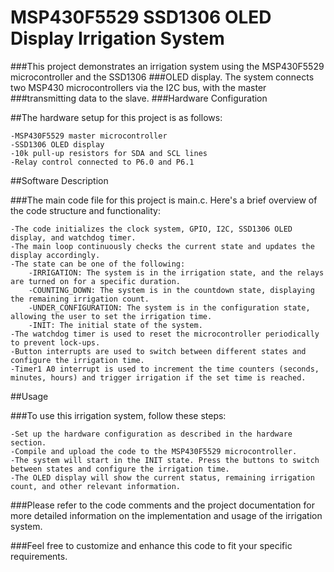 # MSP430F5529 SSD1306 OLED Display Irrigation System

###This project demonstrates an irrigation system using the MSP430F5529 microcontroller and the SSD1306 ###OLED display. The system connects two MSP430 microcontrollers via the I2C bus, with the master ###transmitting data to the slave.
###Hardware Configuration

##The hardware setup for this project is as follows:

    -MSP430F5529 master microcontroller
    -SSD1306 OLED display
    -10k pull-up resistors for SDA and SCL lines
    -Relay control connected to P6.0 and P6.1

##Software Description

###The main code file for this project is main.c. Here's a brief overview of the code structure and functionality:

    -The code initializes the clock system, GPIO, I2C, SSD1306 OLED display, and watchdog timer.
    -The main loop continuously checks the current state and updates the display accordingly.
    -The state can be one of the following:
        -IRRIGATION: The system is in the irrigation state, and the relays are turned on for a specific duration.
        -COUNTING_DOWN: The system is in the countdown state, displaying the remaining irrigation count.
        -UNDER_CONFIGURATION: The system is in the configuration state, allowing the user to set the irrigation time.
        -INIT: The initial state of the system.
    -The watchdog timer is used to reset the microcontroller periodically to prevent lock-ups.
    -Button interrupts are used to switch between different states and configure the irrigation time.
    -Timer1 A0 interrupt is used to increment the time counters (seconds, minutes, hours) and trigger irrigation if the set time is reached.

##Usage

###To use this irrigation system, follow these steps:

    -Set up the hardware configuration as described in the hardware section.
    -Compile and upload the code to the MSP430F5529 microcontroller.
    -The system will start in the INIT state. Press the buttons to switch between states and configure the irrigation time.
    -The OLED display will show the current status, remaining irrigation count, and other relevant information.

###Please refer to the code comments and the project documentation for more detailed information on the implementation and usage of the irrigation system.

###Feel free to customize and enhance this code to fit your specific requirements.